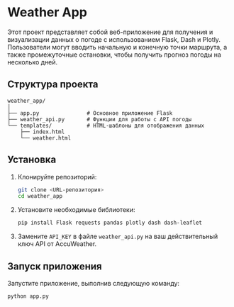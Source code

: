 # Weather App

Этот проект представляет собой веб-приложение для получения и визуализации данных о погоде с использованием Flask, Dash и Plotly. Пользователи могут вводить начальную и конечную точки маршрута, а также промежуточные остановки, чтобы получить прогноз погоды на несколько дней.

## Структура проекта

```
weather_app/
│
├── app.py               # Основное приложение Flask
├── weather_api.py       # Функции для работы с API погоды
└── templates/           # HTML-шаблоны для отображения данных
    ├── index.html
    └── weather.html
```

## Установка

1. Клонируйте репозиторий:
   ```bash
   git clone <URL-репозитория>
   cd weather_app
   ```

2. Установите необходимые библиотеки:
   ```bash
   pip install Flask requests pandas plotly dash dash-leaflet
   ```

3. Замените `API_KEY` в файле `weather_api.py` на ваш действительный ключ API от AccuWeather.

## Запуск приложения

Запустите приложение, выполнив следующую команду:
```bash
python app.py
```
